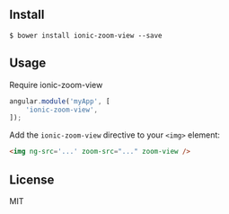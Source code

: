 ## Install

```
$ bower install ionic-zoom-view --save
```

## Usage

Require ionic-zoom-view

```js
angular.module('myApp', [
    'ionic-zoom-view',
]);
```

Add the ```ionic-zoom-view``` directive to your ```<img>``` element:

```html
<img ng-src='...' zoom-src="..." zoom-view />
```

## License

MIT
